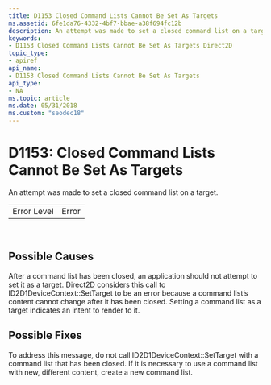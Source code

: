 ```yaml
---
title: D1153 Closed Command Lists Cannot Be Set As Targets
ms.assetid: 6fe1da76-4332-4bf7-bbae-a38f694fc12b
description: An attempt was made to set a closed command list on a target.
keywords:
- D1153 Closed Command Lists Cannot Be Set As Targets Direct2D
topic_type:
- apiref
api_name:
- D1153 Closed Command Lists Cannot Be Set As Targets
api_type:
- NA
ms.topic: article
ms.date: 05/31/2018
ms.custom: "seodec18"
---
```


# D1153: Closed Command Lists Cannot Be Set As Targets

An attempt was made to set a closed command list on a target.



|             |       |
|-------------|-------|
| Error Level | Error |



 

## Possible Causes

After a command list has been closed, an application should not attempt to set it as a target. Direct2D considers this call to ID2D1DeviceContext::SetTarget to be an error because a command list’s content cannot change after it has been closed. Setting a command list as a target indicates an intent to render to it.

## Possible Fixes

To address this message, do not call ID2D1DeviceContext::SetTarget with a command list that has been closed. If it is necessary to use a command list with new, different content, create a new command list.

 

 




